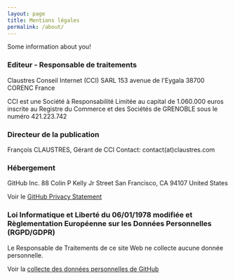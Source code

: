 ```yaml
---
layout: page
title: Mentions légales
permalink: /about/
---
```


Some information about you!

### Editeur - Responsable de traitements

Claustres Conseil Internet (CCI) SARL
153 avenue de l'Eygala
38700 CORENC
France

CCI est une Société à Responsabilité Limitée au capital de 1.060.000 euros inscrite au Registre du Commerce et des Sociétés de GRENOBLE sous le numéro 421.223.742

### Directeur de la publication

François CLAUSTRES, Gérant de CCI
Contact: contact(at)claustres.com

### Hébergement

GitHub Inc.
88 Colin P Kelly Jr Street
San Francisco, CA 94107
United States

Voir le [GitHub Privacy Statement](https://help.github.com/en/github/site-policy/github-privacy-statement)

### Loi Informatique et Liberté du 06/01/1978 modifiée et Règlementation Européenne sur les Données Personnelles (RGPD/GDPR)

Le Responsable de Traitements de ce site Web ne collecte aucune donnée personnelle.

Voir la [collecte des données personnelles de GitHub](https://help.github.com/en/github/site-policy/github-privacy-statement#what-information-github-collects)

